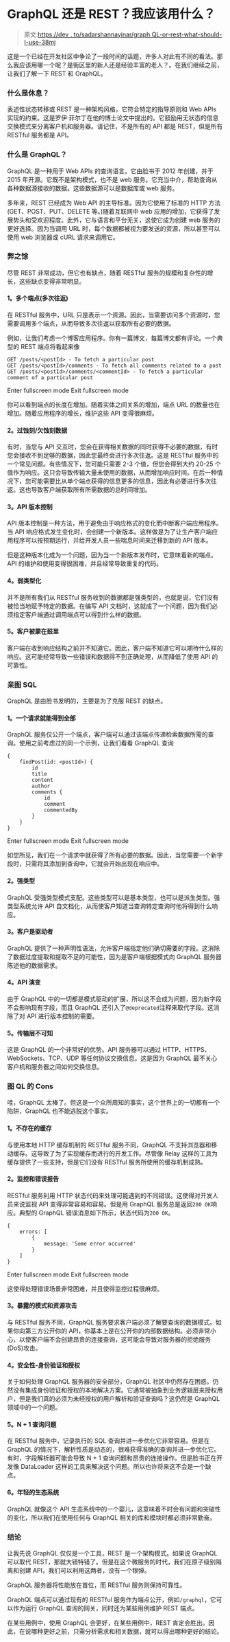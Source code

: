 # GraphQL 还是 REST？我应该用什么？

> 原文:[https://dev . to/sadarshannayinar/graph QL-or-rest-what-should-I-use-38mj](https://dev.to/sadarshannaiynar/graphql-or-rest-what-should-i-use-38mj)

这是一个已经在开发社区中争论了一段时间的话题，许多人对此有不同的看法。那么我应该用哪一个呢？是街区里的新人还是经验丰富的老人？。在我们继续之前，让我们了解一下 REST 和 GraphQL。

### 什么是休息？

表述性状态转移或 REST 是一种架构风格，它符合特定的指导原则和 Web APIs 实现的约束。这是罗伊·菲尔丁在他的博士论文中提出的。它鼓励用无状态的信息交换模式来分离客户机和服务器。请记住，不是所有的 API 都是 REST，但是所有 RESTful 服务都是 API。

### 什么是 GraphQL？

GraphQL 是一种用于 Web APIs 的查询语言。它由脸书于 2012 年创建，并于 2015 年开源。它既不是架构模式，也不是 web 服务。它充当中介，帮助查询从各种数据源接收的数据。这些数据源可以是数据库或 web 服务。

多年来，REST 已经成为 Web API 的主导标准。因为它使用了标准的 HTTP 方法(GET、POST、PUT、DELETE 等。)随着互联网中 web 应用的增加，它获得了发展势头和受欢迎程度。此外，它与语言和平台无关，这使它成为创建 web 服务的更好选择。因为当调用 URL 时，每个数据都被视为要发送的资源，所以甚至可以使用 web 浏览器或 cURL 请求来调用它。

### 弊之馀

尽管 REST 非常成功，但它也有缺点，随着 RESTful 服务的规模和复杂性的增长，这些缺点变得非常明显。

#### 1。多个端点(多次往返)

在 RESTful 服务中，URL 只是表示一个资源。因此，当需要访问多个资源时，您需要调用多个端点，从而导致多次往返以获取所有必要的数据。

例如，让我们考虑一个博客应用程序。你有一篇博文，每篇博文都有评论。一个典型的 REST 端点将看起来像

```
GET /posts/<postId> - To fetch a particular post
GET /posts/<postId>/comments - To fetch all comments related to a post
GET /posts/<postId>/comments/<commentId> - To fetch a particular comment of a particular post 
```

Enter fullscreen mode Exit fullscreen mode

你可以看到端点的长度在增加。随着实体之间关系的增加，端点 URL 的数量也在增加。随着应用程序的增长，维护这些 API 变得很麻烦。

#### 2。过蚀刻/欠蚀刻数据

有时，当您与 API 交互时，您会在获得相关数据的同时获得不必要的数据，有时您会接收不到足够的数据，因此您最终会进行多次往返。这是 RESTful 服务中的一个常见问题。有些情况下，您可能只需要 2-3 个值，但您会得到大约 20-25 个值作为响应。这只会导致传输大量未使用的数据，从而增加响应时间。在后一种情况下，您可能需要比从单个端点获得的信息更多的信息，因此有必要进行多次往返。这也导致客户端获取所有所需数据的总时间增加。

#### 3。API 版本控制

API 版本控制是一种方法，用于避免由于响应格式的变化而中断客户端应用程序。当 API 响应格式发生变化时，会创建一个新版本。这样做是为了让生产客户端应用程序可以按预期运行，并给开发人员一些喘息时间来迁移到新的 API 版本。

但是这种版本化成为一个问题，因为当一个新版本发布时，它意味着新的端点。API 的维护和使用变得很困难，并且经常导致重复的代码。

#### 4。弱类型化

并不是所有我们从 RESTful 服务收到的数据都是强类型的，也就是说，它们没有被恰当地赋予特定的数据。在编写 API 文档时，这就成了一个问题，因为我们必须指定客户端通过调用端点可以得到什么样的数据。

#### 5。客户被蒙在鼓里

客户端在收到响应结构之前并不知道它。因此，客户端不知道它可以期待什么样的响应。这可能经常导致一些错误和数据得不到正确处理，从而降低了使用 API 的可靠性。

### 亲图 SQL

GraphQL 是由脸书发明的，主要是为了克服 REST 的缺点。

#### 1。一个请求就能得到全部

GraphQL 服务仅公开一个端点，客户端可以通过该端点传递检索数据所需的查询。使用之前考虑过的同一个示例，让我们看看 GraphQL 查询

```
{
    findPost(id: <postId>) {
        id
        title
        content
        author
        comments {
            id
            comment
            commentedBy
        }
    }
} 
```

Enter fullscreen mode Exit fullscreen mode

如您所见，我们在一个请求中就获得了所有必要的数据。因此，当您需要一个新字段时，只需将其添加到查询中，它就会开始出现在响应中。

#### 2。强类型

GraphQL 受强类型模式支配。这些类型可以是基本类型，也可以是派生类型。强类型系统允许 API 自文档化，从而使客户知道当查询特定查询时他将得到什么响应。

#### 3。客户是驱动者

GraphQL 提供了一种声明性语法，允许客户端指定他们确切需要的字段。这消除了数据过度提取和提取不足的可能性，因为是客户端根据模式向 GraphQL 服务器陈述他的数据需求。

#### 4。API 演变

由于 GraphQL 中的一切都是模式驱动的扩展，所以这不会成为问题，因为新字段不会影响现有字段，而且 GraphQL 还引入了`@deprecated`注释来取代字段。这消除了对 API 进行版本控制的需要。

#### 5。传输层不可知

这是 GraphQL 的一个非常好的优势。API 服务器可以通过 HTTP、HTTPS、WebSockets、TCP、UDP 等任何协议交换信息。这是因为 GraphQL 最不关心客户机和服务器之间如何交换信息。

### 图 QL 的 Cons

哇，GraphQL 太棒了。但这是一个众所周知的事实，这个世界上的一切都有一个陷阱，GraphQL 也不能逃脱这个事实。

#### 1。不存在的缓存

与使用本地 HTTP 缓存机制的 RESTful 服务不同，GraphQL 不支持浏览器和移动缓存。这导致了为了实现缓存而进行的开发工作。尽管像 Relay 这样的工具为缓存提供了一些支持，但是它们没有 RESTful 服务所使用的缓存机制成熟。

#### 2。监控和错误报告

RESTful 服务利用 HTTP 状态代码来处理可能遇到的不同错误。这使得对开发人员来说监视 API 变得非常容易和容易。但是用 GraphQL 服务总是返回`200 OK`响应。典型的 GraphQL 错误消息如下所示，状态代码为`200 OK`。

```
{
    errors: [
        { 
            message: 'Some error occurred'
        }
    ]
} 
```

Enter fullscreen mode Exit fullscreen mode

这使得处理错误场景非常困难，并且使得监控过程很麻烦。

#### 3。暴露的模式和资源攻击

与 RESTful 服务不同，GraphQL 服务要求客户端必须了解要查询的数据模式。如果你向第三方公开你的 API，你基本上是在公开你的内部数据结构。必须非常小心，以使客户端不会创建昂贵的连接查询，这可能会导致对服务器的拒绝服务(DoS)攻击。

#### 4。安全性-身份验证和授权

关于如何处理 GraphQL 服务器的安全部分，GraphQL 社区中仍然存在困惑。仍然没有集成身份验证和授权的本地解决方案。它通常被抽象到业务逻辑层来授权用户，但是我们真的必须为未经授权的用户解析和验证查询吗？这仍然是 GraphQL 领域中的一个问题。

#### 5。N + 1 查询问题

在 RESTful 服务中，记录执行的 SQL 查询并进一步优化它非常容易。但是在 GraphQL 的情况下，解析性质是动态的，很难获得准确的查询并进一步优化它。有时，字段解析器可能会导致 N + 1 查询问题和昂贵的连接操作。但是脸书正在开发像 DataLoader 这样的工具来解决这个问题。所以也许将来这不会是一个缺点。

#### 6。年轻的生态系统

GraphQL 就像这个 API 生态系统中的一个婴儿，这意味着不时会有问题和突破性的变化，所以我们在使用任何与 GraphQL 相关的库和模块时都必须非常勤奋。

### 结论

让我先说 GraphQL 仅仅是一个工具，REST 是一个架构模式。如果说 GraphQL 可以取代 REST，那就大错特错了。但是在这个微服务的时代，我们在原子级别隔离和创建 API，我们可以利用这两者，没有一个银弹。

GraphQL 服务器将性能放在首位，而 RESTful 服务则保持可靠性。

GraphQL 端点可以通过现有的 RESTful 服务作为端点公开，例如`/graphql`，它可以作为运行 GraphQL 查询的网关，同时还为某些用例维护 REST 端点。

在某些用例中，使用 GraphQL 会更好，在某些用例中，REST 肯定会胜出。因此，在说哪种更好之前，只需分析需求和相关数据，就可以得出哪种更好的结论。